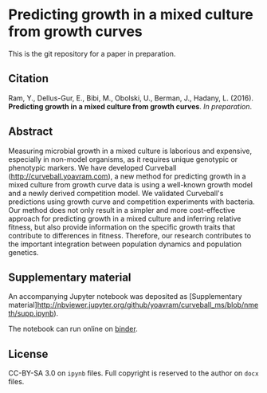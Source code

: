 # Predicting growth in a mixed culture from growth curves

This is the git repository for a paper in preparation.

## Citation

Ram, Y., Dellus-Gur, E., Bibi, M., Obolski, U., Berman, J., Hadany, L. (2016). **Predicting growth in a mixed culture from growth curves**. _In preparation_.

## Abstract
Measuring microbial growth in a mixed culture is laborious and expensive, especially in non-model organisms, as it requires unique genotypic or phenotypic markers. We have developed Curveball (http://curveball.yoavram.com), a new method for predicting growth in a mixed culture from growth curve data is using a well-known growth model and a newly derived competition model. We validated Curveball's predictions using growth curve and competition experiments with bacteria. Our method does not only result in a simpler and more cost-effective approach for predicting growth in a mixed culture and inferring relative fitness, but also provide information on the specific growth traits that contribute to differences in fitness. Therefore, our research contributes to the important integration between population dynamics and population genetics.

## Supplementary material

An accompanying Jupyter notebook was deposited as [Supplementary  material]http://nbviewer.jupyter.org/github/yoavram/curveball_ms/blob/nmeth/supp.ipynb).

The notebook can run online on [binder](http://mybinder.org/repo/yoavram/FGMProb).

## License

CC-BY-SA 3.0 on `ipynb` files. Full copyright is reserved to the author on `docx` files.

